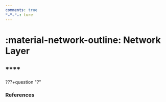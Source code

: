 ```yaml
---
comments: true
ᴴₒᴴₒᴴₒ: ture
---
```


# **:material-network-outline: Network Layer**

## ****

???+question "?"



### **References**

[]()
